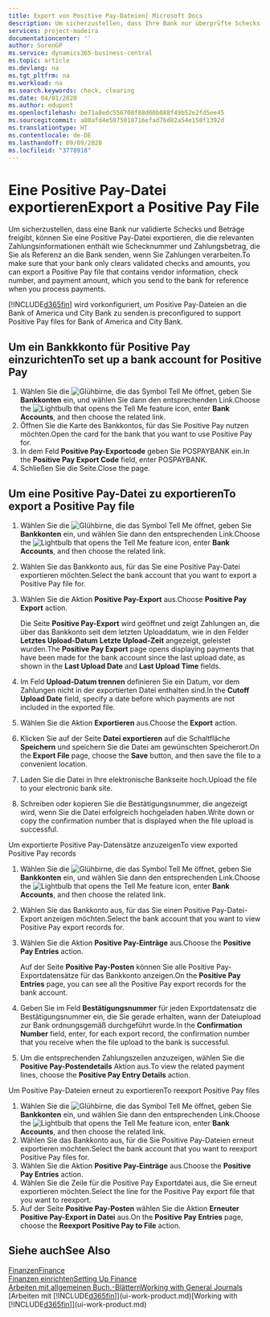 ```yaml
---
title: Export von Positive Pay-Dateien| Microsoft Docs
description: Um sicherzustellen, dass Ihre Bank nur überprüfte Schecks und Beträge freigibt, können Sie ihr eine Positive Pay Datei senden, die die Daten für Kreditoren, Schecks und Zahlungsinformationen enthält.
services: project-madeira
documentationcenter: ''
author: SorenGP
ms.service: dynamics365-business-central
ms.topic: article
ms.devlang: na
ms.tgt_pltfrm: na
ms.workload: na
ms.search.keywords: check, clearing
ms.date: 04/01/2020
ms.author: edupont
ms.openlocfilehash: be71a8edc556708f88d00b088f49b52e2fd5ee45
ms.sourcegitcommit: a80afd4e5075018716efad76d82a54e158f1392d
ms.translationtype: HT
ms.contentlocale: de-DE
ms.lasthandoff: 09/09/2020
ms.locfileid: "3778918"
---
```

# <a name="export-a-positive-pay-file"></a><span data-ttu-id="de440-103">Eine Positive Pay-Datei exportieren</span><span class="sxs-lookup"><span data-stu-id="de440-103">Export a Positive Pay File</span></span>
<span data-ttu-id="de440-104">Um sicherzustellen, dass eine Bank nur validierte Schecks und Beträge freigibt, können Sie eine Positive Pay-Datei exportieren, die die relevanten Zahlungsinformationen enthält wie Schecknummer und Zahlungsbetrag, die Sie als Referenz an die Bank senden, wenn Sie Zahlungen verarbeiten.</span><span class="sxs-lookup"><span data-stu-id="de440-104">To make sure that your bank only clears validated checks and amounts, you can export a Positive Pay file that contains vendor information, check number, and payment amount, which you send to the bank for reference when you process payments.</span></span>

[!INCLUDE[d365fin](includes/d365fin_md.md)] <span data-ttu-id="de440-105">wird vorkonfiguriert, um Positive Pay-Dateien an die Bank of America und City Bank zu senden.</span><span class="sxs-lookup"><span data-stu-id="de440-105">is preconfigured to support Positive Pay files for Bank of America and City Bank.</span></span>

## <a name="to-set-up-a-bank-account-for-positive-pay"></a><span data-ttu-id="de440-106">Um ein Bankkkonto für Positive Pay einzurichten</span><span class="sxs-lookup"><span data-stu-id="de440-106">To set up a bank account for Positive Pay</span></span>
1. <span data-ttu-id="de440-107">Wählen Sie die ![Glühbirne, die das Symbol Tell Me](media/ui-search/search_small.png "Was möchten Sie tun?") öffnet, geben Sie **Bankkonten** ein, und wählen Sie dann den entsprechenden Link.</span><span class="sxs-lookup"><span data-stu-id="de440-107">Choose the ![Lightbulb that opens the Tell Me feature](media/ui-search/search_small.png "Tell me what you want to do") icon, enter **Bank Accounts**, and then choose the related link.</span></span>
2. <span data-ttu-id="de440-108">Öffnen Sie die Karte des Bankkontos, für das Sie Positive Pay nutzen möchten.</span><span class="sxs-lookup"><span data-stu-id="de440-108">Open the card for the bank that you want to use Positive Pay for.</span></span>
3. <span data-ttu-id="de440-109">In dem Feld **Positive Pay-Exportcode** geben Sie POSPAYBANK ein.</span><span class="sxs-lookup"><span data-stu-id="de440-109">In the **Positive Pay Export Code** field, enter POSPAYBANK.</span></span>
4. <span data-ttu-id="de440-110">Schließen Sie die Seite.</span><span class="sxs-lookup"><span data-stu-id="de440-110">Close the page.</span></span>

## <a name="to-export-a-positive-pay-file"></a><span data-ttu-id="de440-111">Um eine Positive Pay-Datei zu exportieren</span><span class="sxs-lookup"><span data-stu-id="de440-111">To export a Positive Pay file</span></span>
1. <span data-ttu-id="de440-112">Wählen Sie die ![Glühbirne, die das Symbol Tell Me](media/ui-search/search_small.png "Sagen Sie mir, was Sie tun wollen") öffnet, geben Sie **Bankkonten** ein, und wählen Sie dann den entsprechenden Link.</span><span class="sxs-lookup"><span data-stu-id="de440-112">Choose the ![Lightbulb that opens the Tell Me feature](media/ui-search/search_small.png "Tell me what you want to do") icon, enter **Bank Accounts**, and then choose the related link.</span></span>
2. <span data-ttu-id="de440-113">Wählen Sie das Bankkonto aus, für das Sie eine Positive Pay-Datei exportieren möchten.</span><span class="sxs-lookup"><span data-stu-id="de440-113">Select the bank account that you want to export a Positive Pay file for.</span></span>
3. <span data-ttu-id="de440-114">Wählen Sie die Aktion **Positive Pay-Export** aus.</span><span class="sxs-lookup"><span data-stu-id="de440-114">Choose **Positive Pay Export** action.</span></span>

    <span data-ttu-id="de440-115">Die Seite **Positive Pay-Export** wird geöffnet und zeigt Zahlungen an, die über das Bankkonto seit dem letzten Uploaddatum, wie in den Felder **Letztes Upload-Datum** **Letzte Upload-Zeit** angezeigt, geleistet wurden.</span><span class="sxs-lookup"><span data-stu-id="de440-115">The **Positive Pay Export** page opens displaying payments that have been made for the bank account since the last upload date, as shown in the **Last Upload Date** and **Last Upload Time** fields.</span></span>
4. <span data-ttu-id="de440-116">Im Feld **Upload-Datum trennen** definieren Sie ein Datum, vor dem Zahlungen nicht in der exportierten Datei enthalten sind.</span><span class="sxs-lookup"><span data-stu-id="de440-116">In the **Cutoff Upload Date** field, specify a date before which payments are not included in the exported file.</span></span>
5. <span data-ttu-id="de440-117">Wählen Sie die Aktion **Exportieren** aus.</span><span class="sxs-lookup"><span data-stu-id="de440-117">Choose the **Export** action.</span></span>
6. <span data-ttu-id="de440-118">Klicken Sie auf der Seite **Datei exportieren** auf die Schaltfläche **Speichern** und speichern Sie die Datei am gewünschten Speicherort.</span><span class="sxs-lookup"><span data-stu-id="de440-118">On the **Export File** page, choose the **Save** button, and then save the file to a convenient location.</span></span>
7. <span data-ttu-id="de440-119">Laden Sie die Datei in Ihre elektronische Bankseite hoch.</span><span class="sxs-lookup"><span data-stu-id="de440-119">Upload the file to your electronic bank site.</span></span>
8. <span data-ttu-id="de440-120">Schreiben oder kopieren Sie die Bestätigungsnummer, die angezeigt wird, wenn Sie die Datei erfolgreich hochgeladen haben.</span><span class="sxs-lookup"><span data-stu-id="de440-120">Write down or copy the confirmation number that is displayed when the file upload is successful.</span></span>

<span data-ttu-id="de440-121">Um exportierte Positive Pay-Datensätze anzuzeigen</span><span class="sxs-lookup"><span data-stu-id="de440-121">To view exported Positive Pay records</span></span>

1. <span data-ttu-id="de440-122">Wählen Sie die ![Glühbirne, die das Symbol Tell Me](media/ui-search/search_small.png "Was möchten Sie tun?") öffnet, geben Sie **Bankkonten** ein, und wählen Sie dann den entsprechenden Link.</span><span class="sxs-lookup"><span data-stu-id="de440-122">Choose the ![Lightbulb that opens the Tell Me feature](media/ui-search/search_small.png "Tell me what you want to do") icon, enter **Bank Accounts**, and then choose the related link.</span></span>
2. <span data-ttu-id="de440-123">Wählen Sie das Bankkonto aus, für das Sie einen Positive Pay-Datei-Export anzeigen möchten.</span><span class="sxs-lookup"><span data-stu-id="de440-123">Select the bank account that you want to view Positive Pay export records for.</span></span>
3. <span data-ttu-id="de440-124">Wählen Sie die Aktion **Positive Pay-Einträge** aus.</span><span class="sxs-lookup"><span data-stu-id="de440-124">Choose the **Positive Pay Entries** action.</span></span>

    <span data-ttu-id="de440-125">Auf der Seite **Positive Pay-Posten** können Sie alle Positive Pay-Exportdatensätze für das Bankkonto anzeigen.</span><span class="sxs-lookup"><span data-stu-id="de440-125">On the **Positive Pay Entries** page, you can see all the Positive Pay export records for the bank account.</span></span>
4. <span data-ttu-id="de440-126">Geben Sie im Feld **Bestätigungsnummer** für jeden Exportdatensatz die Bestätigungsnummer ein, die Sie gerade erhalten, wann der Dateiupload zur Bank ordnungsgemäß durchgeführt wurde.</span><span class="sxs-lookup"><span data-stu-id="de440-126">In the **Confirmation Number** field, enter, for each export record, the confirmation number that you receive when the file upload to the bank is successful.</span></span>
5. <span data-ttu-id="de440-127">Um die entsprechenden Zahlungszeilen anzuzeigen, wählen Sie die **Positive Pay-Postendetails** Aktion aus.</span><span class="sxs-lookup"><span data-stu-id="de440-127">To view the related payment lines, choose the **Positive Pay Entry Details** action.</span></span>

<span data-ttu-id="de440-128">Um Positive Pay-Dateien erneut zu exportieren</span><span class="sxs-lookup"><span data-stu-id="de440-128">To reexport Positive Pay files</span></span>

1. <span data-ttu-id="de440-129">Wählen Sie die ![Glühbirne, die das Symbol Tell Me](media/ui-search/search_small.png "Tell Me-Funktion") öffnet, geben Sie **Bankkonten** ein, und wählen Sie dann den entsprechenden Link.</span><span class="sxs-lookup"><span data-stu-id="de440-129">Choose the ![Lightbulb that opens the Tell Me feature](media/ui-search/search_small.png "Tell me what you want to do") icon, enter **Bank Accounts**, and then choose the related link.</span></span>
2. <span data-ttu-id="de440-130">Wählen Sie das Bankkonto aus, für die Sie Positive Pay-Dateien erneut exportieren möchten.</span><span class="sxs-lookup"><span data-stu-id="de440-130">Select the bank account that you want to reexport Positive Pay files for.</span></span>
3. <span data-ttu-id="de440-131">Wählen Sie die Aktion **Positive Pay-Einträge** aus.</span><span class="sxs-lookup"><span data-stu-id="de440-131">Choose the **Positive Pay Entries** action.</span></span>
4. <span data-ttu-id="de440-132">Wählen Sie die Zeile für die Positive Pay Exportdatei aus, die Sie erneut exportieren möchten.</span><span class="sxs-lookup"><span data-stu-id="de440-132">Select the line for the Positive Pay export file that you want to reexport.</span></span>
5. <span data-ttu-id="de440-133">Auf der Seite **Positive Pay-Posten** wählen Sie die Aktion **Erneuter Positive Pay-Export in Datei** aus.</span><span class="sxs-lookup"><span data-stu-id="de440-133">On the **Positive Pay Entries** page, choose the **Reexport Positive Pay to File** action.</span></span>

## <a name="see-also"></a><span data-ttu-id="de440-134">Siehe auch</span><span class="sxs-lookup"><span data-stu-id="de440-134">See Also</span></span>
[<span data-ttu-id="de440-135">Finanzen</span><span class="sxs-lookup"><span data-stu-id="de440-135">Finance</span></span>](finance.md)  
[<span data-ttu-id="de440-136">Finanzen einrichten</span><span class="sxs-lookup"><span data-stu-id="de440-136">Setting Up Finance</span></span>](finance-setup-finance.md)  
[<span data-ttu-id="de440-137">Arbeiten mit allgemeinen Buch.-Blättern</span><span class="sxs-lookup"><span data-stu-id="de440-137">Working with General Journals</span></span>](ui-work-general-journals.md)  
<span data-ttu-id="de440-138">[Arbeiten mit [!INCLUDE[d365fin](includes/d365fin_md.md)]](ui-work-product.md)</span><span class="sxs-lookup"><span data-stu-id="de440-138">[Working with [!INCLUDE[d365fin](includes/d365fin_md.md)]](ui-work-product.md)</span></span>
